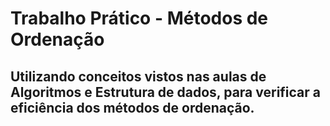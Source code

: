 # Trabalho Prático - Métodos de Ordenação
 ## Utilizando conceitos vistos nas aulas de Algoritmos e Estrutura de dados, para verificar a eficiência dos métodos de ordenação.

